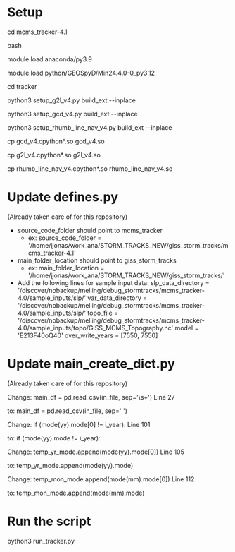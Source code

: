 # Setup 

cd mcms_tracker-4.1

bash

module load  anaconda/py3.9

module load  python/GEOSpyD/Min24.4.0-0_py3.12

cd tracker

python3 setup_g2l_v4.py build_ext --inplace

python3 setup_gcd_v4.py build_ext --inplace

python3 setup_rhumb_line_nav_v4.py build_ext --inplace

cp gcd_v4.cpython*.so gcd_v4.so

cp g2l_v4.cpython*.so g2l_v4.so

cp rhumb_line_nav_v4.cpython*.so rhumb_line_nav_v4.so

# Update defines.py

(Already taken care of for this repository)

- source_code_folder should point to mcms_tracker
  - ex: source_code_folder = '/home/jjonas/work_ana/STORM_TRACKS_NEW/giss_storm_tracks/mcms_tracker-4.1'
- main_folder_location should point to giss_storm_tracks
  - ex: main_folder_location = '/home/jjonas/work_ana/STORM_TRACKS_NEW/giss_storm_tracks/'
- Add the following lines for sample input data:
slp_data_directory = '/discover/nobackup/melling/debug_stormtracks/mcms_tracker-4.0/sample_inputs/slp/'
var_data_directory = '/discover/nobackup/melling/debug_stormtracks/mcms_tracker-4.0/sample_inputs/slp/'
topo_file = '/discover/nobackup/melling/debug_stormtracks/mcms_tracker-4.0/sample_inputs/topo/GISS_MCMS_Topography.nc'
model = 'E213F40oQ40'
over_write_years = [7550, 7550]

# Update main_create_dict.py

(Already taken care of for this repository)

Change: main_df = pd.read_csv(in_file, sep='\s+') Line 27

to:     main_df = pd.read_csv(in_file, sep=' ')

Change: if (mode(yy).mode[0] != i_year): Line 101

to:     if (mode(yy).mode != i_year):

Change: temp_yr_mode.append(mode(yy).mode[0]) Line 105

to:     temp_yr_mode.append(mode(yy).mode)

Change: temp_mon_mode.append(mode(mm).mode[0]) Line 112

to:     temp_mon_mode.append(mode(mm).mode)

# Run the script

python3 run_tracker.py
